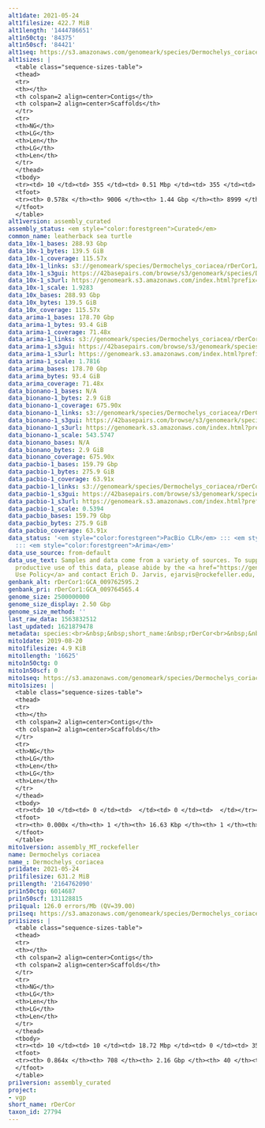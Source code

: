 ```yaml
---
alt1date: 2021-05-24
alt1filesize: 422.7 MiB
alt1length: '1444786651'
alt1n50ctg: '84375'
alt1n50scf: '84421'
alt1seq: https://s3.amazonaws.com/genomeark/species/Dermochelys_coriacea/rDerCor1/assembly_curated/rDerCor1.alt.cur.20210524.fasta.gz
alt1sizes: |
  <table class="sequence-sizes-table">
  <thead>
  <tr>
  <th></th>
  <th colspan=2 align=center>Contigs</th>
  <th colspan=2 align=center>Scaffolds</th>
  </tr>
  <tr>
  <th>NG</th>
  <th>LG</th>
  <th>Len</th>
  <th>LG</th>
  <th>Len</th>
  </tr>
  </thead>
  <tbody>
  <tr><td> 10 </td><td> 355 </td><td> 0.51 Mbp </td><td> 355 </td><td> 0.51 Mbp </td></tr><tr><td> 20 </td><td> 956 </td><td> 341.31 Kbp </td><td> 956 </td><td> 341.31 Kbp </td></tr><tr><td> 30 </td><td> 1840 </td><td> 237.69 Kbp </td><td> 1840 </td><td> 237.69 Kbp </td></tr><tr><td> 40 </td><td> 3137 </td><td> 156.02 Kbp </td><td> 3137 </td><td> 156.02 Kbp </td></tr><tr style="background-color:#cccccc;"><td> 50 </td><td> 5298 </td><td> 84.38 Kbp </td><td> 5298 </td><td> 84.42 Kbp </td></tr><tr><td> 60 </td><td> 0 </td><td>  </td><td> 0 </td><td>  </td></tr><tr><td> 70 </td><td> 0 </td><td>  </td><td> 0 </td><td>  </td></tr><tr><td> 80 </td><td> 0 </td><td>  </td><td> 0 </td><td>  </td></tr><tr><td> 90 </td><td> 0 </td><td>  </td><td> 0 </td><td>  </td></tr><tr><td> 100 </td><td> 0 </td><td>  </td><td> 0 </td><td>  </td></tr></tbody>
  <tfoot>
  <tr><th> 0.578x </th><th> 9006 </th><th> 1.44 Gbp </th><th> 8999 </th><th> 1.44 Gbp </th></tr>
  </tfoot>
  </table>
alt1version: assembly_curated
assembly_status: <em style="color:forestgreen">Curated</em>
common_name: leatherback sea turtle
data_10x-1_bases: 288.93 Gbp
data_10x-1_bytes: 139.5 GiB
data_10x-1_coverage: 115.57x
data_10x-1_links: s3://genomeark/species/Dermochelys_coriacea/rDerCor1/genomic_data/10x/<br>
data_10x-1_s3gui: https://42basepairs.com/browse/s3/genomeark/species/Dermochelys_coriacea/rDerCor1/genomic_data/10x/
data_10x-1_s3url: https://genomeark.s3.amazonaws.com/index.html?prefix=species/Dermochelys_coriacea/rDerCor1/genomic_data/10x/
data_10x-1_scale: 1.9283
data_10x_bases: 288.93 Gbp
data_10x_bytes: 139.5 GiB
data_10x_coverage: 115.57x
data_arima-1_bases: 178.70 Gbp
data_arima-1_bytes: 93.4 GiB
data_arima-1_coverage: 71.48x
data_arima-1_links: s3://genomeark/species/Dermochelys_coriacea/rDerCor1/genomic_data/arima/<br>
data_arima-1_s3gui: https://42basepairs.com/browse/s3/genomeark/species/Dermochelys_coriacea/rDerCor1/genomic_data/arima/
data_arima-1_s3url: https://genomeark.s3.amazonaws.com/index.html?prefix=species/Dermochelys_coriacea/rDerCor1/genomic_data/arima/
data_arima-1_scale: 1.7816
data_arima_bases: 178.70 Gbp
data_arima_bytes: 93.4 GiB
data_arima_coverage: 71.48x
data_bionano-1_bases: N/A
data_bionano-1_bytes: 2.9 GiB
data_bionano-1_coverage: 675.90x
data_bionano-1_links: s3://genomeark/species/Dermochelys_coriacea/rDerCor1/genomic_data/bionano/<br>
data_bionano-1_s3gui: https://42basepairs.com/browse/s3/genomeark/species/Dermochelys_coriacea/rDerCor1/genomic_data/bionano/
data_bionano-1_s3url: https://genomeark.s3.amazonaws.com/index.html?prefix=species/Dermochelys_coriacea/rDerCor1/genomic_data/bionano/
data_bionano-1_scale: 543.5747
data_bionano_bases: N/A
data_bionano_bytes: 2.9 GiB
data_bionano_coverage: 675.90x
data_pacbio-1_bases: 159.79 Gbp
data_pacbio-1_bytes: 275.9 GiB
data_pacbio-1_coverage: 63.91x
data_pacbio-1_links: s3://genomeark/species/Dermochelys_coriacea/rDerCor1/genomic_data/pacbio/<br>
data_pacbio-1_s3gui: https://42basepairs.com/browse/s3/genomeark/species/Dermochelys_coriacea/rDerCor1/genomic_data/pacbio/
data_pacbio-1_s3url: https://genomeark.s3.amazonaws.com/index.html?prefix=species/Dermochelys_coriacea/rDerCor1/genomic_data/pacbio/
data_pacbio-1_scale: 0.5394
data_pacbio_bases: 159.79 Gbp
data_pacbio_bytes: 275.9 GiB
data_pacbio_coverage: 63.91x
data_status: '<em style="color:forestgreen">PacBio CLR</em> ::: <em style="color:forestgreen">10x</em>
  ::: <em style="color:forestgreen">Arima</em>'
data_use_source: from-default
data_use_text: Samples and data come from a variety of sources. To support fair and
  productive use of this data, please abide by the <a href="https://genome10k.soe.ucsc.edu/data-use-policies/">Data
  Use Policy</a> and contact Erich D. Jarvis, ejarvis@rockefeller.edu, with any questions.
genbank_alt: rDerCor1:GCA_009762595.2
genbank_pri: rDerCor1:GCA_009764565.4
genome_size: 2500000000
genome_size_display: 2.50 Gbp
genome_size_method: ''
last_raw_data: 1563832512
last_updated: 1621879478
metadata: species:<br>&nbsp;&nbsp;short_name:&nbsp;rDerCor<br>&nbsp;&nbsp;name:&nbsp;Dermochelys&nbsp;coriacea<br>&nbsp;&nbsp;taxon_id:&nbsp;27794<br>&nbsp;&nbsp;common_name:&nbsp;leatherback&nbsp;sea&nbsp;turtle<br>&nbsp;&nbsp;order:<br>&nbsp;&nbsp;&nbsp;&nbsp;name:&nbsp;Testudines<br>&nbsp;&nbsp;family:<br>&nbsp;&nbsp;&nbsp;&nbsp;name:&nbsp;Dermochelyidae<br>&nbsp;&nbsp;individuals:<br>&nbsp;&nbsp;&nbsp;&nbsp;-&nbsp;short_name:&nbsp;rDerCor1<br>&nbsp;&nbsp;genome_size:&nbsp;2500000000<br>&nbsp;&nbsp;genome_size_method:<br>&nbsp;&nbsp;project:&nbsp;[&nbsp;vgp&nbsp;]<br>
mito1date: 2019-08-20
mito1filesize: 4.9 KiB
mito1length: '16625'
mito1n50ctg: 0
mito1n50scf: 0
mito1seq: https://s3.amazonaws.com/genomeark/species/Dermochelys_coriacea/rDerCor1/assembly_MT_rockefeller/rDerCor1.MT.20190820.fasta.gz
mito1sizes: |
  <table class="sequence-sizes-table">
  <thead>
  <tr>
  <th></th>
  <th colspan=2 align=center>Contigs</th>
  <th colspan=2 align=center>Scaffolds</th>
  </tr>
  <tr>
  <th>NG</th>
  <th>LG</th>
  <th>Len</th>
  <th>LG</th>
  <th>Len</th>
  </tr>
  </thead>
  <tbody>
  <tr><td> 10 </td><td> 0 </td><td>  </td><td> 0 </td><td>  </td></tr><tr><td> 20 </td><td> 0 </td><td>  </td><td> 0 </td><td>  </td></tr><tr><td> 30 </td><td> 0 </td><td>  </td><td> 0 </td><td>  </td></tr><tr><td> 40 </td><td> 0 </td><td>  </td><td> 0 </td><td>  </td></tr><tr style="background-color:#cccccc;"><td> 50 </td><td> 0 </td><td style="background-color:#ff8888;">  </td><td> 0 </td><td style="background-color:#ff8888;">  </td></tr><tr><td> 60 </td><td> 0 </td><td>  </td><td> 0 </td><td>  </td></tr><tr><td> 70 </td><td> 0 </td><td>  </td><td> 0 </td><td>  </td></tr><tr><td> 80 </td><td> 0 </td><td>  </td><td> 0 </td><td>  </td></tr><tr><td> 90 </td><td> 0 </td><td>  </td><td> 0 </td><td>  </td></tr><tr><td> 100 </td><td> 0 </td><td>  </td><td> 0 </td><td>  </td></tr></tbody>
  <tfoot>
  <tr><th> 0.000x </th><th> 1 </th><th> 16.63 Kbp </th><th> 1 </th><th> 16.63 Kbp </th></tr>
  </tfoot>
  </table>
mito1version: assembly_MT_rockefeller
name: Dermochelys coriacea
name_: Dermochelys_coriacea
pri1date: 2021-05-24
pri1filesize: 631.2 MiB
pri1length: '2164762090'
pri1n50ctg: 6014687
pri1n50scf: 131128815
pri1qual: 126.0 errors/Mb (QV=39.00)
pri1seq: https://s3.amazonaws.com/genomeark/species/Dermochelys_coriacea/rDerCor1/assembly_curated/rDerCor1.pri.cur.20210524.fasta.gz
pri1sizes: |
  <table class="sequence-sizes-table">
  <thead>
  <tr>
  <th></th>
  <th colspan=2 align=center>Contigs</th>
  <th colspan=2 align=center>Scaffolds</th>
  </tr>
  <tr>
  <th>NG</th>
  <th>LG</th>
  <th>Len</th>
  <th>LG</th>
  <th>Len</th>
  </tr>
  </thead>
  <tbody>
  <tr><td> 10 </td><td> 10 </td><td> 18.72 Mbp </td><td> 0 </td><td> 354.45 Mbp </td></tr><tr><td> 20 </td><td> 26 </td><td> 13.47 Mbp </td><td> 1 </td><td> 272.70 Mbp </td></tr><tr><td> 30 </td><td> 48 </td><td> 10.22 Mbp </td><td> 2 </td><td> 212.17 Mbp </td></tr><tr><td> 40 </td><td> 77 </td><td> 7.34 Mbp </td><td> 4 </td><td> 137.57 Mbp </td></tr><tr style="background-color:#cccccc;"><td> 50 </td><td> 114 </td><td style="background-color:#88ff88;"> 6.01 Mbp </td><td> 5 </td><td style="background-color:#88ff88;"> 131.13 Mbp </td></tr><tr><td> 60 </td><td> 164 </td><td> 4.15 Mbp </td><td> 8 </td><td> 105.21 Mbp </td></tr><tr><td> 70 </td><td> 238 </td><td> 2.83 Mbp </td><td> 10 </td><td> 80.02 Mbp </td></tr><tr><td> 80 </td><td> 362 </td><td> 1.36 Mbp </td><td> 18 </td><td> 20.02 Mbp </td></tr><tr><td> 90 </td><td> 0 </td><td>  </td><td> 0 </td><td>  </td></tr><tr><td> 100 </td><td> 0 </td><td>  </td><td> 0 </td><td>  </td></tr></tbody>
  <tfoot>
  <tr><th> 0.864x </th><th> 708 </th><th> 2.16 Gbp </th><th> 40 </th><th> 2.16 Gbp </th></tr>
  </tfoot>
  </table>
pri1version: assembly_curated
project:
- vgp
short_name: rDerCor
taxon_id: 27794
---
```

